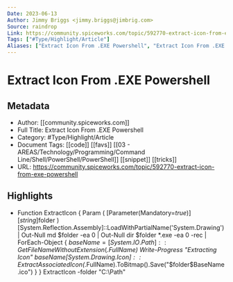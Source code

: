 ```yaml
---
Date: 2023-06-13
Author: Jimmy Briggs <jimmy.briggs@jimbrig.com>
Source: raindrop
Link: https://community.spiceworks.com/topic/592770-extract-icon-from-exe-powershell
Tags: ["#Type/Highlight/Article"]
Aliases: ["Extract Icon From .EXE Powershell", "Extract Icon From .EXE Powershell"]
---
```

# Extract Icon From .EXE Powershell

## Metadata
- Author: [[community.spiceworks.com]]
- Full Title: Extract Icon From .EXE Powershell
- Category: #Type/Highlight/Article
- Document Tags: [[code]] [[favs]] [[03 - AREAS/Technology/Programming/Command Line/Shell/PowerShell/PowerShell]] [[snippet]] [[tricks]] 
- URL: https://community.spiceworks.com/topic/592770-extract-icon-from-exe-powershell

## Highlights
- Function ExtractIcon {
  Param ( 
  [Parameter(Mandatory=$true)]
  [string]$folder
  )
  [System.Reflection.Assembly]::LoadWithPartialName('System.Drawing') | Out-Null
  md $folder -ea 0 | Out-Null
  dir $folder *.exe -ea 0 -rec |
  ForEach-Object { 
  $baseName = [System.IO.Path]::GetFileNameWithoutExtension($_.FullName)
  Write-Progress "Extracting Icon" $baseName
  [System.Drawing.Icon]::ExtractAssociatedIcon($_.FullName).ToBitmap().Save("$folder\$BaseName.ico")
  }
  }
  ExtractIcon -folder "C:\Path"
